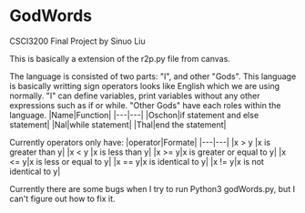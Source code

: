 # GodWords
CSCI3200 Final Project by Sinuo Liu

This is basically a extension of the r2p.py file from canvas.

The language is consisted of two parts: "I", and other "Gods". 
This language is basically writting sign operators looks like English which we are using normally.
"I" can define variables, print variables without any other expressions such as if or while.
"Other Gods" have each roles within the language.
|Name|Function|
|---|---|
|Oschon|if statement and else statement|
|Nal|while statement|
|Thal|end the statement|

Currently operators only have:
|operator|Formate|
|---|---|
|x > y |x is greater than y|
|x < y |x is less than y|
|x >= y|x is greater or equal to y|
|x <= y|x is less or equal to y|
|x == y|x is identical to y|
|x != y|x is not identical to y|

Currently there are some bugs when I try to run Python3 godWords.py, but I can't figure out how to fix it.
